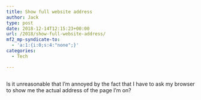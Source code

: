 ```yaml
---
title: Show full website address
author: Jack
type: post
date: 2018-12-14T12:15:23+00:00
url: /2018/show-full-website-address/
mf2_mp-syndicate-to:
  - 'a:1:{i:0;s:4:"none";}'
categories:
  - Tech

---
```

<figure class="wp-block-image"><img src="https://jack.baty.net/wp-content/uploads/2018/12/Screenshot-2018-12-14-07.09.06-1024x656.png" alt="" class="wp-image-2145" srcset="https://jack.baty.net/wp-content/uploads/2018/12/Screenshot-2018-12-14-07.09.06-1024x656.png 1024w, https://jack.baty.net/wp-content/uploads/2018/12/Screenshot-2018-12-14-07.09.06-300x192.png 300w, https://jack.baty.net/wp-content/uploads/2018/12/Screenshot-2018-12-14-07.09.06-768x492.png 768w, https://jack.baty.net/wp-content/uploads/2018/12/Screenshot-2018-12-14-07.09.06-750x481.png 750w" sizes="(max-width: 1024px) 100vw, 1024px" /></figure> 

Is it unreasonable that I&#8217;m annoyed by the fact that I have to ask my browser to show me the actual address of the page I&#8217;m on?
